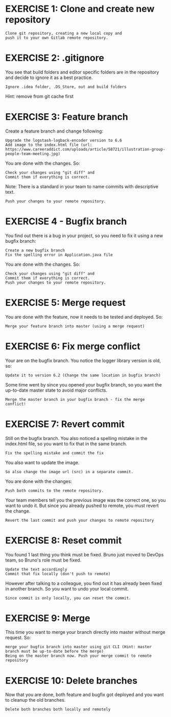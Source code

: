 # EXERCISE 1: Clone and create new repository

    Clone git repository, creating a new local copy and
    push it to your own Gitlab remote repository.

# EXERCISE 2: .gitignore

You see that build folders and editor specific folders are in the repository and decide to ignore it as a best practice.

    Ignore .idea folder, .DS_Store, out and build folders

Hint: remove from git cache first

# EXERCISE 3: Feature branch

Create a feature branch and change following:

    Upgrade the logstash-logback-encoder version to 6.6
    Add image to the index.html file (url: https://www.careeraddict.com/uploads/article/58721/illustration-group-people-team-meeting.jpg)

You are done with the changes. So:

    Check your changes using "git diff" and
    Commit them if everything is correct.

Note: There is a standard in your team to name commits with descriptive text.

    Push your changes to your remote repository.

# EXERCISE 4 - Bugfix branch

You find out there is a bug in your project, so you need to fix it using a new bugfix branch:

    Create a new bugfix branch
    Fix the spelling error in Application.java file

You are done with the changes. So:

    Check your changes using "git diff" and
    Commit them if everything is correct.
    Push your changes to your remote repository.


# EXERCISE 5: Merge request

You are done with the feature, now it needs to be tested and deployed. So:

    Merge your feature branch into master (using a merge request)


# EXERCISE 6: Fix merge conflict

Your are on the bugfix branch. You notice the logger library version is old, so:

    Update it to version 6.2 (Change the same location in bugfix branch)

Some time went by since you opened your bugfix branch, so you want the up-to-date master state to avoid major conflicts.

    Merge the master branch in your bugfix branch - fix the merge conflict!


# EXERCISE 7: Revert commit

Still on the bugfix branch. You also noticed a spelling mistake in the index.html file, so you want to fix that in the same branch.

    Fix the spelling mistake and commit the fix

You also want to update the image.

    So also change the image url (src) in a separate commit.

You are done with the changes:

    Push both commits to the remote repository. 


Your team members tell you the previous image was the correct one, so you want to undo it. But since you already pushed to remote, you must revert the change.

    Revert the last commit and push your changes to remote repository


# EXERCISE 8: Reset commit

You found 1 last thing you think must be fixed. Bruno just moved to DevOps team, so Bruno's role must be fixed.

    Update the text accordingly
    Commit that fix locally (don't push to remote)

However after talking to a colleague, you find out it has already been fixed in another branch. So you want to undo your local commit.

    Since commit is only locally, you can reset the commit.


# EXERCISE 9: Merge

This time you want to merge your branch directly into master without merge request. So:

    merge your bugfix branch into master using git CLI (Hint: master branch must be up-to-date before the merge)
    Being on the master branch now. Push your merge commit to remote repository


# EXERCISE 10: Delete branches

Now that you are done, both feature and bugfix got deployed and you want to cleanup the old branches.

    Delete both branches both locally and remotely